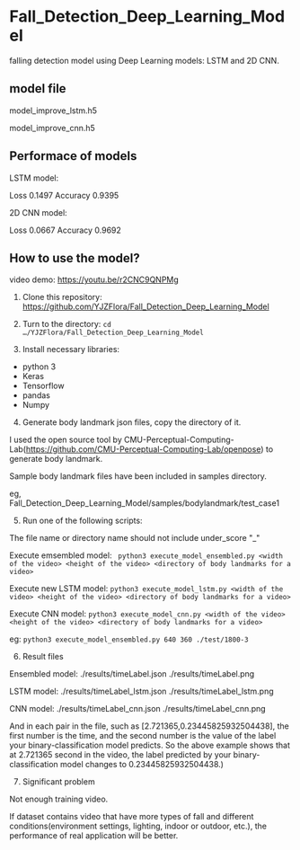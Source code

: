 # Fall_Detection_Deep_Learning_Model
falling detection model using Deep Learning models: LSTM and 2D CNN.

## model file
model_improve_lstm.h5

model_improve_cnn.h5

## Performace of models

LSTM model:

Loss 0.1497     Accuracy 0.9395

2D CNN model:

Loss 0.0667     Accuracy 0.9692

## How to use the model?
video demo: https://youtu.be/r2CNC9QNPMg

1. Clone this repository: https://github.com/YJZFlora/Fall_Detection_Deep_Learning_Model

2. Turn to the directory:
```cd …/YJZFlora/Fall_Detection_Deep_Learning_Model```

3. Install necessary libraries:
* python 3
* Keras
* Tensorflow
* pandas
* Numpy

4. Generate body landmark json files, copy the directory of it.

I used the open source tool by CMU-Perceptual-Computing-Lab(https://github.com/CMU-Perceptual-Computing-Lab/openpose) to generate body landmark.

Sample body landmark files have been included in samples directory.

eg, Fall_Detection_Deep_Learning_Model/samples/bodylandmark/test_case1

5. Run one of the following scripts:

The file name or directory name should not include under_score "_"

Execute emsembled model:
``` python3 execute_model_ensembled.py <width of the video> <height of the video> <directory of body landmarks for a video>```

Execute new LSTM model:
```python3 execute_model_lstm.py <width of the video> <height of the video> <directory of body landmarks for a video>```

Execute CNN model:
```python3 execute_model_cnn.py <width of the video> <height of the video> <directory of body landmarks for a video>```

eg:
```python3 execute_model_ensembled.py 640 360 ./test/1800-3```

6. Result files

Ensembled model:
./results/timeLabel.json
./results/timeLabel.png

LSTM model:
./results/timeLabel_lstm.json
./results/timeLabel_lstm.png


CNN model:
./results/timeLabel_cnn.json
./results/timeLabel_cnn.png


And in each pair in the file, such as [2.721365,0.23445825932504438], the first number is the time, and the second number is the value of the label your binary-classification model predicts. So the above example shows that at 2.721365 second in the video, the label predicted by your binary-classification model changes to 0.23445825932504438.)

7. Significant problem

Not enough training video.

If dataset contains video that have more types of fall and different conditions(environment settings, lighting, indoor or outdoor, etc.), the performance of real application will be better.
